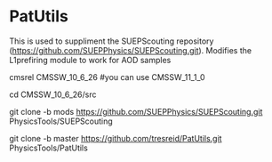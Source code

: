 # PatUtils

This is used to suppliment the SUEPScouting repository (https://github.com/SUEPPhysics/SUEPScouting.git).
Modifies the L1prefiring module to work for AOD samples

cmsrel CMSSW_10_6_26 #you can use CMSSW_11_1_0

cd CMSSW_10_6_26/src

git clone -b mods https://github.com/SUEPPhysics/SUEPScouting.git PhysicsTools/SUEPScouting

git clone -b master https://github.com/tresreid/PatUtils.git PhysicsTools/PatUtils
